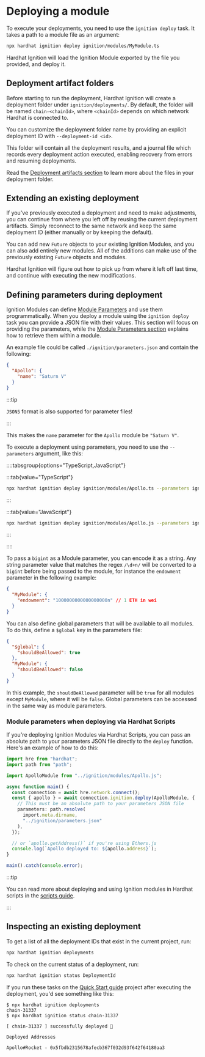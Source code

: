 # Deploying a module

To execute your deployments, you need to use the `ignition deploy` task. It takes a path to a module file as an argument:

```sh
npx hardhat ignition deploy ignition/modules/MyModule.ts
```

Hardhat Ignition will load the Ignition Module exported by the file you provided, and deploy it.

## Deployment artifact folders

Before starting to run the deployment, Hardhat Ignition will create a deployment folder under `ignition/deployments/`. By default, the folder will be named `chain-<chainId>`, where `<chainId>` depends on which network Hardhat is connected to.

You can customize the deployment folder name by providing an explicit deployment ID with `--deployment-id <id>`.

This folder will contain all the deployment results, and a journal file which records every deployment action executed, enabling recovery from errors and resuming deployments.

Read the [Deployment artifacts section](./../advanced/deployment-artifacts.md) to learn more about the files in your deployment folder.

## Extending an existing deployment

If you've previously executed a deployment and need to make adjustments, you can continue from where you left off by reusing the current deployment artifacts. Simply reconnect to the same network and keep the same deployment ID (either manually or by keeping the default).

You can add new `Future` objects to your existing Ignition Modules, and you can also add entirely new modules. All of the additions can make use of the previously existing `Future` objects and modules.

Hardhat Ignition will figure out how to pick up from where it left off last time, and continue with executing the new modifications.

## Defining parameters during deployment

Ignition Modules can define [Module Parameters](./creating-modules.md#module-parameters) and use them programmatically. When you deploy a module using the `ignition deploy` task you can provide a JSON file with their values. This section will focus on providing the parameters, while the [Module Parameters section](./creating-modules.md#module-parameters) explains how to retrieve them within a module.

An example file could be called `./ignition/parameters.json` and contain the following:

```json
{
  "Apollo": {
    "name": "Saturn V"
  }
}
```

:::tip

`JSON5` format is also supported for parameter files!

:::

This makes the `name` parameter for the `Apollo` module be `"Saturn V"`.

To execute a deployment using parameters, you need to use the `--parameters` argument, like this:

::::tabsgroup{options="TypeScript,JavaScript"}

:::tab{value="TypeScript"}

```sh
npx hardhat ignition deploy ignition/modules/Apollo.ts --parameters ignition/parameters.json
```

:::

:::tab{value="JavaScript"}

```sh
npx hardhat ignition deploy ignition/modules/Apollo.js --parameters ignition/parameters.json
```

:::

::::

To pass a `bigint` as a Module parameter, you can encode it as a string. Any string parameter value that matches the regex `/\d+n/` will be converted to a `bigint` before being passed to the module, for instance the `endowment` parameter in the following example:

```json
{
  "MyModule": {
    "endowment": "1000000000000000000n" // 1 ETH in wei
  }
}
```

You can also define global parameters that will be available to all modules. To do this, define a `$global` key in the parameters file:

```json
{
  "$global": {
    "shouldBeAllowed": true
  },
  "MyModule": {
    "shouldBeAllowed": false
  }
}
```

In this example, the `shouldBeAllowed` parameter will be `true` for all modules except `MyModule`, where it will be `false`. Global parameters can be accessed in the same way as module parameters.

### Module parameters when deploying via Hardhat Scripts

If you're deploying Ignition Modules via Hardhat Scripts, you can pass an absolute path to your parameters JSON file directly to the `deploy` function. Here's an example of how to do this:

```typescript
import hre from "hardhat";
import path from "path";

import ApolloModule from "../ignition/modules/Apollo.js";

async function main() {
  const connection = await hre.network.connect();
  const { apollo } = await connection.ignition.deploy(ApolloModule, {
    // This must be an absolute path to your parameters JSON file
    parameters: path.resolve(
      import.meta.dirname,
      "../ignition/parameters.json"
    ),
  });

  // or `apollo.getAddress()` if you're using Ethers.js
  console.log(`Apollo deployed to: ${apollo.address}`);
}

main().catch(console.error);
```

:::tip

You can read more about deploying and using Ignition modules in Hardhat scripts in the [scripts guide](/ignition/docs/guides/scripts).

:::

## Inspecting an existing deployment

To get a list of all the deployment IDs that exist in the current project, run:

```sh
npx hardhat ignition deployments
```

To check on the current status of a deployment, run:

```sh
npx hardhat ignition status DeploymentId
```

If you run these tasks on the [Quick Start guide](../getting-started/index.md#quick-start) project after executing the deployment, you'd see something like this:

```
$ npx hardhat ignition deployments
chain-31337
$ npx hardhat ignition status chain-31337

[ chain-31337 ] successfully deployed 🚀

Deployed Addresses

Apollo#Rocket - 0x5fbdb2315678afecb367f032d93f642f64180aa3
```
